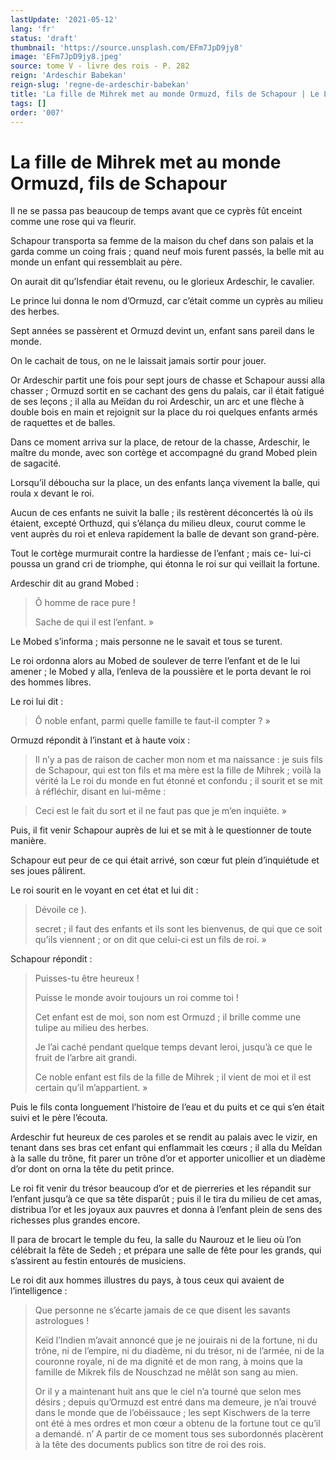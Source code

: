 ```yaml
---
lastUpdate: '2021-05-12'
lang: 'fr'
status: 'draft'
thumbnail: 'https://source.unsplash.com/EFm7JpD9jy8'
image: 'EFm7JpD9jy8.jpeg'
source: tome V - livre des rois - P. 282
reign: 'Ardeschir Babekan'
reign-slug: 'regne-de-ardeschir-babekan'
title: 'La fille de Mihrek met au monde Ormuzd, fils de Schapour | Le Livre des Rois | Shâhnâmeh'
tags: []
order: '007'
---
```


<!-- LTeX: language=fr -->

# La fille de Mihrek met au monde Ormuzd, fils de Schapour

Il ne se passa pas beaucoup de temps avant que ce cyprès fût enceint comme une rose qui va fleurir.

Schapour transporta sa femme de la maison du chef dans son palais et la garda comme un coing frais ; quand neuf mois furent passés, la belle mit au monde un enfant qui ressemblait au père.

On aurait dit qu’Isfendiar était revenu, ou le glorieux Ardeschir, le cavalier.

Le prince lui donna le nom d’Ormuzd, car c’était comme un cyprès au milieu des herbes.

Sept années se passèrent et Ormuzd devint un, enfant sans pareil dans le monde.

On le cachait de tous, on ne le laissait jamais sortir pour jouer.

Or Ardeschir partit une fois pour sept jours de chasse et Schapour aussi alla chasser ; Ormuzd sortit en se cachant des gens du palais, car il était fatigué de ses leçons ; il alla au Meïdan du roi Ardeschir, un arc et une flèche à double bois en main et rejoignit sur la place du roi quelques enfants armés de raquettes et de balles.

Dans ce moment arriva sur la place, de retour de la chasse, Ardeschir, le maître du monde, avec son cortège et accompagné du grand Mobed plein de sagacité.

Lorsqu’il déboucha sur la place, un des enfants lança vivement la balle, qui roula x devant le roi.

Aucun de ces enfants ne suivit la balle ; ils restèrent déconcertés là où ils étaient, excepté Orthuzd, qui s’élança du milieu dleux, courut comme le vent auprès du roi et enleva rapidement la balle de devant son grand-père.

Tout le cortège murmurait contre la hardiesse de l’enfant ; mais ce-
lui-ci poussa un grand cri de triomphe, qui étonna le roi sur qui veillait la fortune.

Ardeschir dit au grand Mobed :

> Ô homme de race pure !
>
> Sache de qui il est l’enfant. »

Le Mobed s’informa ; mais personne ne le savait et tous se turent.

Le roi ordonna alors au Mobed de soulever de terre l’enfant et de le lui amener ; le Mobed y alla, l’enleva de la poussière et le porta devant le roi des hommes libres.

Le roi lui dit :

> Ô noble enfant, parmi quelle famille te faut-il compter ? »

Ormuzd répondit à l’instant et à haute voix :

> Il n’y a pas de raison de cacher mon nom et ma naissance : je suis fils de Schapour, qui est ton fils et ma mère est la fille de Mihrek ; voilà la vérité la Le roi du monde en fut étonné et confondu ; il sourit et se mit à réfléchir, disant en lui-même :

> Ceci est le fait du sort et il ne faut pas que je m’en inquiète. »

Puis, il fit venir Schapour auprès de lui et se mit à le questionner de toute manière.

Schapour eut peur de ce qui était arrivé, son cœur fut plein d’inquiétude et ses joues pâlirent.

Le roi sourit en le voyant en cet état et lui dit :

> Dévoile ce ).
>
> secret ; il faut des enfants et ils sont les bienvenus, de qui que ce soit qu’ils viennent ; or on dit que celui-ci est un fils de roi. »

Schapour répondit :

> Puisses-tu être heureux !
>
> Puisse le monde avoir toujours un roi comme toi !
>
> Cet enfant est de moi, son nom est Ormuzd ; il brille comme une tulipe au milieu des herbes.
>
> Je l’ai caché pendant quelque temps devant leroi, jusqu’à ce que le fruit de l’arbre ait grandi.
>
> Ce noble enfant est fils de la fille de Mihrek ; il vient de moi et il est certain qu’il m’appartient. »

Puis le fils conta longuement l’histoire de l’eau et du puits et ce qui s’en était suivi et le père l’écouta.

Ardeschir fut heureux de ces paroles et se rendit au palais avec le vizir, en tenant dans ses bras cet enfant qui enflammait les cœurs ; il alla du Meîdan à la salle du trône, fit parer un trône d’or et apporter unicollier et un diadème d’or dont on orna la tête du petit prince.

Le roi fit venir du trésor beaucoup d’or et de pierreries et les répandit sur l’enfant jusqu’à ce que sa tête disparût ; puis il le tira du milieu de cet amas, distribua l’or et les joyaux aux pauvres et donna à l’enfant plein de sens des richesses plus grandes encore.

Il para de brocart le temple du feu, la salle du Naurouz et le lieu où l’on célébrait la fête de Sedeh ; et prépara une salle de fête pour les grands, qui s’assirent au festin entourés de musiciens.

Le roi dit aux hommes illustres du pays, à tous ceux qui avaient de l’intelligence :

> Que personne ne s’écarte jamais de ce que disent les savants astrologues !
>
> Keïd l’Indien m’avait annoncé que je ne jouirais ni de la fortune, ni du trône, ni de l’empire, ni du diadème, ni du trésor, ni de l’armée, ni de la couronne royale, ni de ma dignité et de mon rang, à moins que la famille de Mikrek fils de Nouschzad ne mêlât son sang au mien.
>
> Or il y a maintenant huit ans que le ciel n’a tourné que selon mes désirs ; depuis qu’Ormuzd est entré dans ma demeure, je n’ai trouvé dans le monde que de l’obéissauce ; les sept Kischwers de la terre ont été à mes ordres et mon cœur a obtenu de la fortune tout ce qu’il a demandé. n’ A partir de ce moment tous ses subordonnés placèrent à la tête des documents publics son titre de roi des rois.
